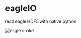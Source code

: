 # eagleIO
read eagle HDF5 with native python


![eagle snake](https://i.pinimg.com/474x/3f/5a/c3/3f5ac3b395d7222d4658b3dff7b92a27--tattoo-eagle-tattoo-ink.jpg)
